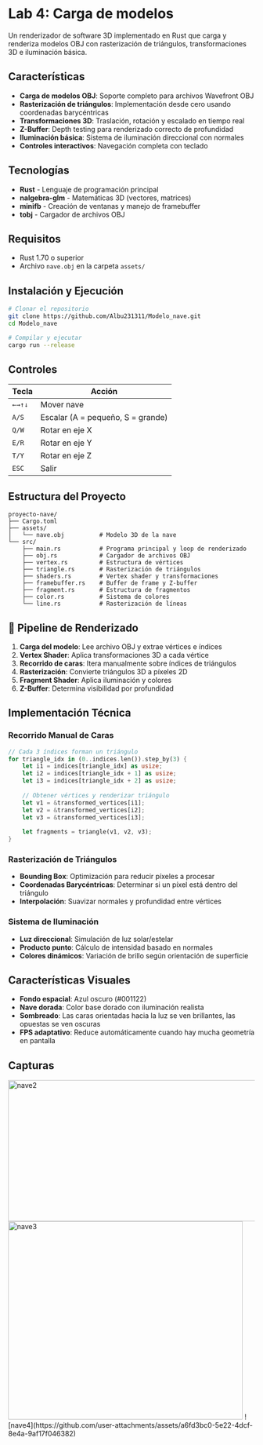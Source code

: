 # Lab 4: Carga de modelos

Un renderizador de software 3D implementado en Rust que carga y renderiza modelos OBJ con rasterización de triángulos, transformaciones 3D e iluminación básica.

## Características

- **Carga de modelos OBJ**: Soporte completo para archivos Wavefront OBJ
- **Rasterización de triángulos**: Implementación desde cero usando coordenadas barycéntricas
- **Transformaciones 3D**: Traslación, rotación y escalado en tiempo real
- **Z-Buffer**: Depth testing para renderizado correcto de profundidad
- **Iluminación básica**: Sistema de iluminación direccional con normales
- **Controles interactivos**: Navegación completa con teclado

## Tecnologías

- **Rust** - Lenguaje de programación principal
- **nalgebra-glm** - Matemáticas 3D (vectores, matrices)
- **minifb** - Creación de ventanas y manejo de framebuffer
- **tobj** - Cargador de archivos OBJ

## Requisitos

- Rust 1.70 o superior
- Archivo `nave.obj` en la carpeta `assets/`

## Instalación y Ejecución
```bash
# Clonar el repositorio
git clone https://github.com/Albu231311/Modelo_nave.git
cd Modelo_nave

# Compilar y ejecutar
cargo run --release
```

## Controles

| Tecla | Acción |
|-------|--------|
| `←→↑↓` | Mover nave |
| `A/S` | Escalar (A = pequeño, S = grande) |
| `Q/W` | Rotar en eje X |
| `E/R` | Rotar en eje Y |
| `T/Y` | Rotar en eje Z |
| `ESC` | Salir |

## Estructura del Proyecto
```
proyecto-nave/
├── Cargo.toml
├── assets/
│   └── nave.obj          # Modelo 3D de la nave
└── src/
    ├── main.rs           # Programa principal y loop de renderizado
    ├── obj.rs            # Cargador de archivos OBJ
    ├── vertex.rs         # Estructura de vértices
    ├── triangle.rs       # Rasterización de triángulos
    ├── shaders.rs        # Vertex shader y transformaciones
    ├── framebuffer.rs    # Buffer de frame y Z-buffer
    ├── fragment.rs       # Estructura de fragmentos
    ├── color.rs          # Sistema de colores
    └── line.rs           # Rasterización de líneas
```

## 🎯 Pipeline de Renderizado

1. **Carga del modelo**: Lee archivo OBJ y extrae vértices e índices
2. **Vertex Shader**: Aplica transformaciones 3D a cada vértice
3. **Recorrido de caras**: Itera manualmente sobre índices de triángulos
4. **Rasterización**: Convierte triángulos 3D a píxeles 2D
5. **Fragment Shader**: Aplica iluminación y colores
6. **Z-Buffer**: Determina visibilidad por profundidad

## Implementación Técnica

### Recorrido Manual de Caras
```rust
// Cada 3 índices forman un triángulo
for triangle_idx in (0..indices.len()).step_by(3) {
    let i1 = indices[triangle_idx] as usize;
    let i2 = indices[triangle_idx + 1] as usize; 
    let i3 = indices[triangle_idx + 2] as usize;
    
    // Obtener vértices y renderizar triángulo
    let v1 = &transformed_vertices[i1];
    let v2 = &transformed_vertices[i2];
    let v3 = &transformed_vertices[i3];
    
    let fragments = triangle(v1, v2, v3);
}
```

### Rasterización de Triángulos
- **Bounding Box**: Optimización para reducir píxeles a procesar
- **Coordenadas Barycéntricas**: Determinar si un píxel está dentro del triángulo
- **Interpolación**: Suavizar normales y profundidad entre vértices

### Sistema de Iluminación
- **Luz direccional**: Simulación de luz solar/estelar
- **Producto punto**: Cálculo de intensidad basado en normales
- **Colores dinámicos**: Variación de brillo según orientación de superficie

## Características Visuales

- **Fondo espacial**: Azul oscuro (#001122)
- **Nave dorada**: Color base dorado con iluminación realista
- **Sombreado**: Las caras orientadas hacia la luz se ven brillantes, las opuestas se ven oscuras
- **FPS adaptativo**: Reduce automáticamente cuando hay mucha geometría en pantalla


## Capturas
<img width="536" height="288" alt="nave2" src="https://github.com/user-attachments/assets/6702678a-9f49-46c0-9107-2449cda08f28" />
<img width="479" height="404" alt="nave3" src="https://github.com/user-attachments/assets/e675634b-f8a3-4dd2-a5f7-469acb4d5039" />
![nave4](https://github.com/user-attachments/assets/a6fd3bc0-5e22-4dcf-8e4a-9af17f046382)



